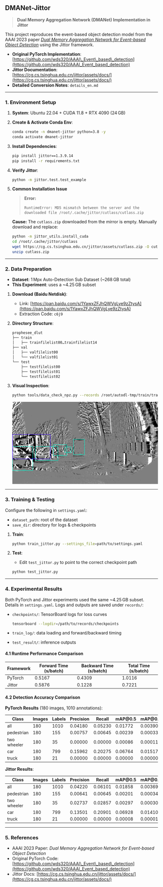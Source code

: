 ## DMANet-Jittor

> **Dual Memory Aggregation Network (DMANet) Implementation in Jittor**

This project reproduces the event-based object detection model from the AAAI 2023 paper [*Dual Memory Aggregation Network for Event-based Object Detection*](https://ojs.aaai.org/index.php/AAAI/article/view/25346) using the Jittor framework.

* **Original PyTorch Implementation**: [https://github.com/wds320/AAAI\_Event\_based\_detection](https://github.com/wds320/AAAI_Event_based_detection)
* **Jittor Documentation**: [https://cg.cs.tsinghua.edu.cn/jittor/assets/docs/](https://cg.cs.tsinghua.edu.cn/jittor/assets/docs/)
* **Detailed Conversion Notes**: `details_en.md`

---

### 1. Environment Setup

1. **System**: Ubuntu 22.04 + CUDA 11.8 + RTX 4090 (24 GB)
2. **Create & Activate Conda Env**:

   ```bash
   conda create -n dmanet-jittor python=3.8 -y
   conda activate dmanet-jittor
   ```
3. **Install Dependencies**:

   ```bash
   pip install jittor==1.3.9.14
   pip install -r requirements.txt
   ```
4. **Verify Jittor**:

   ```bash
   python -m jittor.test.test_example
   ```
5. **Common Installation Issue**

   > **Error:**
   >
   > ```
   > RuntimeError: MD5 mismatch between the server and the downloaded file /root/.cache/jittor/cutlass/cutlass.zip
   > ```

   **Cause:** The `cutlass.zip` downloaded from the mirror is empty. Manually download and replace:

   ```bash
   python -m jittor_utils.install_cuda
   cd /root/.cache/jittor/cutlass
   wget https://cg.cs.tsinghua.edu.cn/jittor/assets/cutlass.zip -O cutlass.zip
   unzip cutlass.zip
   ```

---

### 2. Data Preparation

* **Dataset**: 1 Mpx Auto-Detection Sub Dataset (\~268 GB total)
* **This Experiment**: uses a \~4.25 GB subset

1. **Download (Baidu Netdisk)**:

   * Link: [https://pan.baidu.com/s/1YawxZFJhQWVgLye9zZtysA](https://pan.baidu.com/s/1YawxZFJhQWVgLye9zZtysA)
   * Extraction Code: `c6j9`
2. **Directory Structure**:

   ```text
   prophesee_dlut
   ├── train
   │   ├── trainfilelist00…trainfilelist14
   ├── val
   │   ├── valfilelist00
   │   └── valfilelist01
   └── test
       ├── testfilelist00
       ├── testfilelist01
       └── testfilelist02
   ```
3. **Visual Inspection**:

   ```bash
   python tools/data_check_npz.py --records /root/autodl-tmp/train/trainfilelist00
   ```

   ![Data Visualization](https://github.com/Yuyciciccc/DMANet-Jittor/blob/main/records/debug_0_0.png)

---

### 3. Training & Testing

Configure the following in `settings.yaml`:

* `dataset_path`: root of the dataset
* `save_dir`: directory for logs & checkpoints

1. **Train**:

   ```bash
   python train_jittor.py --settings_file=path/to/settings.yaml
   ```
2. **Test**:

   * Edit `test_jittor.py` to point to the correct checkpoint path

   ```bash
   python test_jittor.py
   ```

---

### 4. Experimental Results

Both PyTorch and Jittor experiments used the same \~4.25 GB subset. Details in `settings.yaml`.
Logs and outputs are saved under `records/`:

* `checkpoints/`: TensorBoard logs for loss curves

  ```bash
  tensorboard --logdir=/path/to/records/checkpoints
  ```
* `train_log/`: data loading and forward/backward timing
* `test_result/`: inference outputs

#### 4.1 Runtime Performance Comparison

| Framework | Forward Time (s/batch) | Backward Time (s/batch) | Total Time (s/batch) |
| --------- | ---------------------- | ----------------------- | -------------------- |
| PyTorch   | 0.5167                 | 0.4309                  | 1.0116               |
| Jittor    | 0.5876                 | 0.1228                  | 0.7221               |

#### 4.2 Detection Accuracy Comparison

**PyTorch Results** (180 images, 1010 annotations):

| Class       | Images | Labels | Precision | Recall  | mAP\@0.5 | mAP\@0.5:0.95 |
| ----------- | ------ | ------ | --------- | ------- | -------- | ------------- |
| all         | 180    | 1010   | 0.04180   | 0.05230 | 0.01772  | 0.00390       |
| pedestrian  | 180    | 155    | 0.00757   | 0.00645 | 0.00239  | 0.00033       |
| two wheeler | 180    | 35     | 0.00000   | 0.00000 | 0.00086  | 0.00011       |
| car         | 180    | 799    | 0.15962   | 0.20275 | 0.06764  | 0.01517       |
| truck       | 180    | 21     | 0.00000   | 0.00000 | 0.00000  | 0.00000       |

**Jittor Results**:

| Class       | Images | Labels | Precision | Recall  | mAP\@0.5 | mAP\@0.5:0.95 |
| ----------- | ------ | ------ | --------- | ------- | -------- | ------------- |
| all         | 180    | 1010   | 0.04220   | 0.06101 | 0.01858  | 0.00369       |
| pedestrian  | 180    | 155    | 0.00641   | 0.00645 | 0.00201  | 0.00034       |
| two wheeler | 180    | 35     | 0.02737   | 0.02857 | 0.00297  | 0.00030       |
| car         | 180    | 799    | 0.13501   | 0.20901 | 0.06928  | 0.01410       |
| truck       | 180    | 21     | 0.00000   | 0.00000 | 0.00008  | 0.00001       |

---

### 5. References

* AAAI 2023 Paper: *Dual Memory Aggregation Network for Event-based Object Detection*
* Original PyTorch Code: [https://github.com/wds320/AAAI\_Event\_based\_detection](https://github.com/wds320/AAAI_Event_based_detection)
* Jittor Docs: [https://cg.cs.tsinghua.edu.cn/jittor/assets/docs/](https://cg.cs.tsinghua.edu.cn/jittor/assets/docs/)
